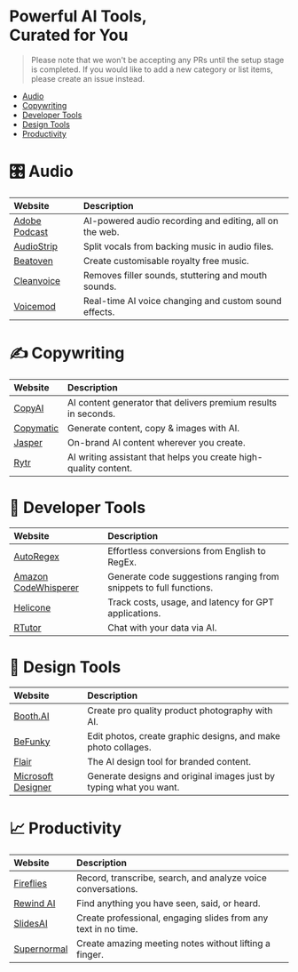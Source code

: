 # Powerful AI Tools,<br>Curated for You

> Please note that we won't be accepting any PRs until the setup stage is completed. If you would like to add a new category or list items, please create an issue instead.

- [Audio](#audio)
- [Copywriting](#copywriting)
- [Developer Tools](#developer-tools)
- [Design Tools](#design-tools)
- [Productivity](#productivity)

# 🎛 Audio
Website | Description
:--- |:---
[Adobe Podcast](https://podcast.adobe.com/?ref=riseofmachine) | AI-powered audio recording and editing, all on the web.
[AudioStrip](https://www.audiostrip.co.uk/?ref=riseofmachine) | Split vocals from backing music in audio files.
[Beatoven](https://www.beatoven.ai/?ref=riseofmachine) | Create customisable royalty free music.
[Cleanvoice](https://cleanvoice.ai/?ref=riseofmachine) | Removes filler sounds, stuttering and mouth sounds.
[Voicemod](https://www.voicemod.net/?ref=riseofmachine) | Real-time AI voice changing and custom sound effects.

# ✍ Copywriting
Website | Description
:--- |:---
[CopyAI](https://www.copy.ai/?ref=riseofmachine) | AI content generator that delivers premium results in seconds.
[Copymatic](https://copymatic.ai/?ref=riseofmachine) | Generate content, copy & images with AI.
[Jasper](https://www.jasper.ai/?ref=riseofmachine) | On-brand AI content wherever you create.
[Rytr](https://rytr.me/?ref=riseofmachine) | AI writing assistant that helps you create high-quality content.

# 🧰 Developer Tools
Website | Description
:--- |:---
[AutoRegex](https://www.autoregex.xyz/?ref=riseofmachine) | Effortless conversions from English to RegEx.
[Amazon CodeWhisperer](https://copymatic.ai/?ref=riseofmachine) | Generate code suggestions ranging from snippets to full functions.
[Helicone](https://www.helicone.ai/?ref=riseofmachine) | Track costs, usage, and latency for GPT applications.
[RTutor](http://rtutor.ai/?ref=riseofmachine) | Chat with your data via AI.

# 🎨 Design Tools
Website | Description
:--- |:---
[Booth.AI](https://www.booth.ai/?ref=riseofmachine) | Create pro quality product photography with AI.
[BeFunky](https://www.befunky.com/?ref=riseofmachine) | Edit photos, create graphic designs, and make photo collages.
[Flair](https://flair.ai/?ref=riseofmachine) | The AI design tool for branded content.
[Microsoft Designer](https://designer.microsoft.com/?ref=riseofmachine) | Generate designs and original images just by typing what you want.

# 📈 Productivity
Website | Description
:--- |:---
[Fireflies](https://fireflies.ai/?ref=riseofmachine) | Record, transcribe, search, and analyze voice conversations.
[Rewind AI](https://www.rewind.ai/?ref=riseofmachine) | Find anything you have seen, said, or heard.
[SlidesAI](https://www.slidesai.io/?ref=riseofmachine) | Create professional, engaging slides from any text in no time.
[Supernormal](https://supernormal.com/?ref=riseofmachine) | Create amazing meeting notes without lifting a finger.
